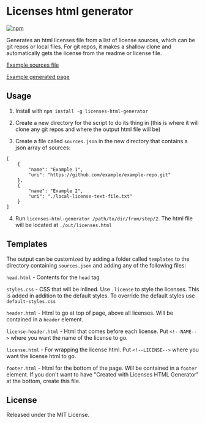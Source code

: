 Licenses html generator
=======================

[ ![npm](https://img.shields.io/npm/v/licenses-html-generator.svg) ](https://www.npmjs.com/package/licenses-html-generator)

Generates an html licenses file from a list of license sources, which can be git repos or local files. For git repos, it makes a shallow clone and automatically gets the license from the readme or license file.

[Example sources file](http://stephentuso.github.io/licenses-html-generator/sources.json)

[Example generated page](http://stephentuso.github.io/licenses-html-generator/licenses.html)

Usage
-----

1) Install with `npm install -g licenses-html-generator`

2) Create a new directory for the script to do its thing in (this is where it will clone any git repos and where the output html file will be)

3) Create a file called `sources.json` in the new directory that contains a json array of sources:

```
[
    {
        "name": "Example 1",
        "uri": "https://github.com/example/example-repo.git"
    },
    {
        "name": "Example 2",
        "uri": "./local-license-text-file.txt"
    }
]

```

4) Run `licenses-html-generator /path/to/dir/from/step/2`. The html file will be located at `./out/licenses.html`

Templates
---------

The output can be customized by adding a folder called `templates` to the directory containing `sources.json` and adding any of the following files:

`head.html` - Contents for the `head` tag

`styles.css` - CSS that will be inlined. Use `.license` to style the licenses. This is added in addition to the default styles. To override the default styles use `default-styles.css`

`header.html` - Html to go at top of page, above all licenses. Will be contained in a `header` element.

`license-header.html` - Html that comes before each license. Put `<!--NAME-->` where you want the name of the license to go.

`license.html` - For wrapping the license html. Put `<!--LICENSE-->` where you want the license html to go.

`footer.html` - Html for the bottom of the page. Will be contained in a `footer` element. If you don't want to have "Created with Licenses HTML Generator" at the bottom, create this file.

License
-------

Released under the MIT License.
